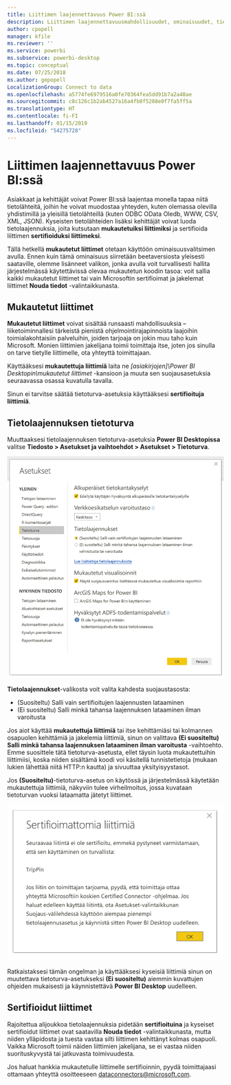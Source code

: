 ```yaml
---
title: Liittimen laajennettavuus Power BI:ssä
description: Liittimen laajennettavuusmahdollisuudet, ominaisuudet, tietoturva-asetukset ja sertifioidut liittimet
author: cpopell
manager: kfile
ms.reviewer: ''
ms.service: powerbi
ms.subservice: powerbi-desktop
ms.topic: conceptual
ms.date: 07/25/2018
ms.author: gepopell
LocalizationGroup: Connect to data
ms.openlocfilehash: a5774fe6979516a0fe70364fea5dd91b7a2a48ae
ms.sourcegitcommit: c8c126c1b2ab4527a16a4fb8f5208e0f7fa5ff5a
ms.translationtype: HT
ms.contentlocale: fi-FI
ms.lasthandoff: 01/15/2019
ms.locfileid: "54275728"
---
```

# <a name="connector-extensibility-in-power-bi"></a>Liittimen laajennettavuus Power BI:ssä

Asiakkaat ja kehittäjät voivat Power BI:ssä laajentaa monella tapaa niitä tietolähteitä, joihin he voivat muodostaa yhteyden, kuten olemassa olevilla yhdistimillä ja yleisillä tietolähteillä (kuten ODBC OData Oledb, WWW, CSV, XML, JSON). Kyseisten tietolähteiden lisäksi kehittäjät voivat luoda tietolaajennuksia, joita kutsutaan **mukautetuiksi liittimiksi** ja sertifioida liittimen **sertifioiduksi liittimeksi**.

Tällä hetkellä **mukautetut liittimet** otetaan käyttöön ominaisuusvalitsimen avulla. Ennen kuin tämä ominaisuus siirretään beetaversiosta yleisesti saataville, olemme lisänneet valikon, jonka avulla voit turvallisesti hallita järjestelmässä käytettävissä olevaa mukautetun koodin tasoa: voit sallia kaikki mukautetut liittimet tai vain Microsoftin sertifioimat ja jakelemat liittimet **Nouda tiedot** -valintaikkunasta.

## <a name="custom-connectors"></a>Mukautetut liittimet

**Mukautetut liittimet** voivat sisältää runsaasti mahdollisuuksia – liiketoiminnallesi tärkeistä pienistä ohjelmointirajapinnoista laajoihin toimialakohtaisiin palveluihin, joiden tarjoaja on jokin muu taho kuin Microsoft. Monien liittimien jakelijana toimii toimittaja itse, joten jos sinulla on tarve tietylle liittimelle, ota yhteyttä toimittajaan.

Käyttääksesi **mukautettuja liittimiä** laita ne  *\[asiakirjojen]\\Power BI Desktopin\\mukautetut liittimet* -kansioon ja muuta sen suojausasetuksia seuraavassa osassa kuvatulla tavalla.

Sinun ei tarvitse säätää tietoturva-asetuksia käyttääksesi **sertifioituja liittimiä**.

## <a name="data-extension-security"></a>Tietolaajennuksen tietoturva

Muuttaaksesi tietolaajennuksen tietoturva-asetuksia **Power BI Desktopissa** valitse **Tiedosto > Asetukset ja vaihtoehdot > Asetukset > Tietoturva**.

![Voi valita haluatko pystyä lataamaan mukautettuja yhdistimiä tietolaajennuksen tietoturva-asetuksista](media/desktop-connector-extensibility/data-extension-security-1.png)

**Tietolaajennukset**-valikosta voit valita kahdesta suojaustasosta:

* (Suositeltu) Salli vain sertifioitujen laajennusten lataaminen
* (Ei suositeltu) Salli minkä tahansa laajennuksen lataaminen ilman varoitusta

Jos aiot käyttää **mukautettuja liittimiä** tai itse kehittämiäsi tai kolmannen osapuolen kehittämiä ja jakelemia liittimiä, sinun on valittava **(Ei suositeltu) Salli minkä tahansa laajennuksen lataaminen ilman varoitusta** -vaihtoehto. Emme suosittele tätä tietoturva-asetusta, ellet täysin luota mukautettuihin liittimiisi, koska niiden sisältämä koodi voi käsitellä tunnistetietoja (mukaan lukien lähettää niitä HTTP:n kautta) ja sivuuttaa yksityisyystasot.

Jos **(Suositeltu)**-tietoturva-asetus on käytössä ja järjestelmässä käytetään mukautettuja liittimiä, näkyviin tulee virheilmoitus, jossa kuvataan tietoturvan vuoksi lataamatta jätetyt liittimet.

![Valintaikkunassa on kuvattu mukautetut liittimet, joita ei voi ladata tietoturva-asetuksien, tässä tapauksessa TripPinin, vuoksi](media/desktop-connector-extensibility/data-extension-security-2.png)

Ratkaistaksesi tämän ongelman ja käyttääksesi kyseisiä liittimiä sinun on muutettava tietoturva-asetukseksi **(Ei suositeltu)** aiemmin kuvattujen ohjeiden mukaisesti ja käynnistettävä **Power BI Desktop** uudelleen.

## <a name="certified-connectors"></a>Sertifioidut liittimet

Rajoitettua alijoukkoa tietolaajennuksia pidetään **sertifioituina** ja kyseiset sertifioidut liittimet ovat saatavilla **Nouda tiedot** -valintaikkunasta, mutta niiden ylläpidosta ja tuesta vastaa silti liittimen kehittänyt kolmas osapuoli. Vaikka Microsoft toimii näiden liittimien jakelijana, se ei vastaa niiden suorituskyvystä tai jatkuvasta toimivuudesta.

Jos haluat hankkia mukautetulle liittimelle sertifioinnin, pyydä toimittajaasi ottamaan yhteyttä osoitteeseen dataconnectors@microsoft.com.
